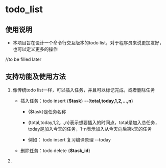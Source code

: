 # todo_list

## 使用说明

- 本项目旨在设计一个命令行交互版本的todo list，对于程序员来说更加友好，也可以定义更多的操作

//to be filled later

## 支持功能及使用方法

1. 像传统todo list一样，可以插入任务，并且可以标记完成，或者删除任务

   - 插入任务：todo insert {**$task**} --{**total,today,1,2,...,n**}

     - {$task}是任务名称
     - {total,today,1,2,...,n}表示想要插入的时间点，total是加入总任务，today是加入今天的任务，1-n表示加入从今天向后第k天的任务

     - 例如： todo insert 复习编译原理 --today

   - 删除任务：todo delete {**$task_id**} 

2. 